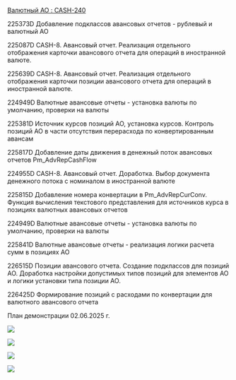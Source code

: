 [Валютный АО : CASH-240](https://yt.surgutneftegas.ru:4443/issue/CASH-240)

225373D Добавление подклассов авансовых отчетов - рублевый и валютный АО

225087D CASH-8. Авансовый отчет. Реализация отдельного отображения карточки авансового отчета для операций в иностранной валюте.

225639D CASH-8. Авансовый отчет. Реализация отдельного отображения карточки позиции авансового отчета для операций в иностранной валюте.

224949D Валютные авансовые отчеты - установка валюты по умолчанию, проверки на валюты

225381D Источник курсов позиций АО, установка курсов. Контроль позиций АО в части отсутствия перерасхода по конвертированным авансам

225817D Добавление даты движения в денежный поток авансовых отчетов Pm_AdvRepCashFlow

224955D CASH-8. Авансовый отчет. Доработка. Выбор документа денежного потока с номиналом в иностранной валюте

225815D Добавление номера конвертации в Pm_AdvRepCurConv. Функция вычисления текстового представления для источников курса в позициях валютных авансовых отчетов

224949D Валютные авансовые отчеты - установка валюты по умолчанию, проверки на валюты

225841D Валютные авансовые отчеты - реализация логики расчета сумм в позициях АО

226515D Позиции авансового отчета. Создание подклассов для позиций АО. Доработка настройки допустимых типов позиций для элементов АО и логики установки типа позиции АО.

226425D Формирование позиций с расходами по конвертации для валютного авансового отчета

План демонстрации 02.06.2025 г.

![](eXpress_OuCE3Qeyta.png)



![](eXpress_Yix7MvwrdC.png)

![](msedge_tplOUiMUSJ.png)

![](Pasted%20image%2020250627083124.png)





